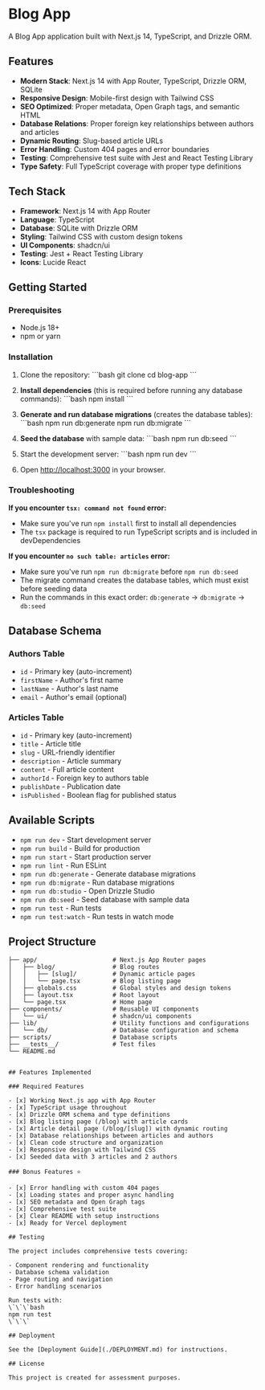 # Blog App

A Blog App application built with Next.js 14, TypeScript, and Drizzle ORM.

## Features

- **Modern Stack**: Next.js 14 with App Router, TypeScript, Drizzle ORM, SQLite
- **Responsive Design**: Mobile-first design with Tailwind CSS
- **SEO Optimized**: Proper metadata, Open Graph tags, and semantic HTML
- **Database Relations**: Proper foreign key relationships between authors and articles
- **Dynamic Routing**: Slug-based article URLs
- **Error Handling**: Custom 404 pages and error boundaries
- **Testing**: Comprehensive test suite with Jest and React Testing Library
- **Type Safety**: Full TypeScript coverage with proper type definitions

## Tech Stack

- **Framework**: Next.js 14 with App Router
- **Language**: TypeScript
- **Database**: SQLite with Drizzle ORM
- **Styling**: Tailwind CSS with custom design tokens
- **UI Components**: shadcn/ui
- **Testing**: Jest + React Testing Library
- **Icons**: Lucide React

## Getting Started

### Prerequisites

- Node.js 18+
- npm or yarn

### Installation

1. Clone the repository:
   \`\`\`bash
   git clone <repository-url>
   cd blog-app
   \`\`\`

2. **Install dependencies** (this is required before running any database commands):
   \`\`\`bash
   npm install
   \`\`\`

3. **Generate and run database migrations** (creates the database tables):
   \`\`\`bash
   npm run db:generate
   npm run db:migrate
   \`\`\`

4. **Seed the database** with sample data:
   \`\`\`bash
   npm run db:seed
   \`\`\`

5. Start the development server:
   \`\`\`bash
   npm run dev
   \`\`\`

6. Open [http://localhost:3000](http://localhost:3000) in your browser.

### Troubleshooting

**If you encounter `tsx: command not found` error:**

- Make sure you've run `npm install` first to install all dependencies
- The `tsx` package is required to run TypeScript scripts and is included in devDependencies

**If you encounter `no such table: articles` error:**

- Make sure you've run `npm run db:migrate` before `npm run db:seed`
- The migrate command creates the database tables, which must exist before seeding data
- Run the commands in this exact order: `db:generate` → `db:migrate` → `db:seed`

## Database Schema

### Authors Table

- `id` - Primary key (auto-increment)
- `firstName` - Author's first name
- `lastName` - Author's last name
- `email` - Author's email (optional)

### Articles Table

- `id` - Primary key (auto-increment)
- `title` - Article title
- `slug` - URL-friendly identifier
- `description` - Article summary
- `content` - Full article content
- `authorId` - Foreign key to authors table
- `publishDate` - Publication date
- `isPublished` - Boolean flag for published status

## Available Scripts

- `npm run dev` - Start development server
- `npm run build` - Build for production
- `npm run start` - Start production server
- `npm run lint` - Run ESLint
- `npm run db:generate` - Generate database migrations
- `npm run db:migrate` - Run database migrations
- `npm run db:studio` - Open Drizzle Studio
- `npm run db:seed` - Seed database with sample data
- `npm run test` - Run tests
- `npm run test:watch` - Run tests in watch mode

## Project Structure

```plaintext
├── app/                     # Next.js App Router pages
│   ├── blog/                # Blog routes
│   │   ├── [slug]/          # Dynamic article pages
│   │   └── page.tsx         # Blog listing page
│   ├── globals.css          # Global styles and design tokens
│   ├── layout.tsx           # Root layout
│   └── page.tsx             # Home page
├── components/              # Reusable UI components
│   └── ui/                  # shadcn/ui components
├── lib/                     # Utility functions and configurations
│   └── db/                  # Database configuration and schema
├── scripts/                 # Database scripts
├── __tests__/               # Test files
└── README.md


## Features Implemented

### Required Features 

- [x] Working Next.js app with App Router
- [x] TypeScript usage throughout
- [x] Drizzle ORM schema and type definitions
- [x] Blog listing page (/blog) with article cards
- [x] Article detail page (/blog/[slug]) with dynamic routing
- [x] Database relationships between articles and authors
- [x] Clean code structure and organization
- [x] Responsive design with Tailwind CSS
- [x] Seeded data with 3 articles and 2 authors

### Bonus Features ⭐

- [x] Error handling with custom 404 pages
- [x] Loading states and proper async handling
- [x] SEO metadata and Open Graph tags
- [x] Comprehensive test suite
- [x] Clear README with setup instructions
- [x] Ready for Vercel deployment

## Testing

The project includes comprehensive tests covering:

- Component rendering and functionality
- Database schema validation
- Page routing and navigation
- Error handling scenarios

Run tests with:
\`\`\`bash
npm run test
\`\`\`

## Deployment

See the [Deployment Guide](./DEPLOYMENT.md) for instructions.

## License

This project is created for assessment purposes.
